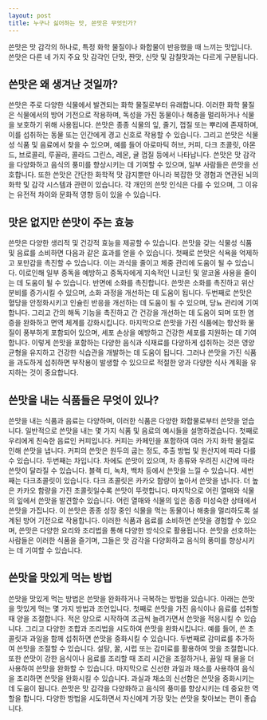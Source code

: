 ```yaml
---
layout: post
title: 누구나 싫어하는 맛, 쓴맛은 무엇인가?  
---
```


쓴맛은 맛 감각의 하나로, 특정 화학 물질이나 화합물이 반응했을 때 느끼는 맛입니다. 쓴맛은 다른 네 가지 주요 맛 감각인 단맛, 짠맛, 신맛 및 감칠맛과는 다르게 구분됩니다.


<h2>쓴맛은 왜 생겨난 것일까?</h2>
쓴맛은 주로 다양한 식물에서 발견되는 화학 물질로부터 유래합니다. 이러한 화학 물질은 식물에서의 방어 기전으로 작용하며, 독성을 가진 동물이나 해충을 멀리하거나 식물을 보호하기 위해 사용됩니다. 쓴맛은 종종 식물의 잎, 줄기, 껍질 또는 뿌리에 존재하며, 이를 섭취하는 동물 또는 인간에게 경고 신호로 작용할 수 있습니다. 그리고 쓴맛은 식물성 식품 및 음료에서 찾을 수 있으며, 예를 들어 아로마틱 허브, 커피, 다크 초콜릿, 아몬드, 브로콜리, 루꼴라, 콜라드 그린스, 레몬, 귤 껍질 등에서 나타납니다. 쓴맛은 맛 감각을 다양화하고 음식의 풍미를 향상시키는 데 기여할 수 있으며, 일부 사람들은 쓴맛을 선호합니다. 또한 쓴맛은 간단한 화학적 맛 감지뿐만 아니라 복잡한 맛 경험과 연관된 뇌의 화학 및 감각 시스템과 관련이 있습니다. 각 개인의 쓴맛 인식은 다를 수 있으며, 그 이유는 유전적 차이와 문화적 영향 등이 있을 수 있습니다.


<h2>맛은 없지만 쓴맛이 주는 효능</h2>
쓴맛은 다양한 생리적 및 건강적 효능을 제공할 수 있습니다. 쓴맛을 갖는 식물성 식품 및 음료를 소비하면 다음과 같은 효과를 얻을 수 있습니다. 첫째로 쓴맛은 식욕을 억제하고 포만감을 촉진할 수 있습니다. 이는 과식을 줄이고 체중 관리에 도움이 될 수 있습니다. 이로인해 일부 중독을 예방하고 중독자에게 지속적인 니코틴 및 알코올 사용을 줄이는 데 도움이 될 수 있습니다. 반면에 소화를 촉진합니다. 쓴맛은 소화를 촉진하고 위산 분비를 증가시킬 수 있으며, 소화 과정을 개선하는 데 도움이 됩니다. 두번째로 쓴맛은 혈당을 안정화시키고 인슐린 반응을 개선하는 데 도움이 될 수 있으며, 당뇨 관리에 기여합니다. 그리고 간의 해독 기능을 촉진하고 간 건강을 개선하는 데 도움이 되며 또한 염증을 완화하고 면역 체계를 강화시킵니다. 마지막으로 쓴맛을 가진 식품에는 항산화 물질이 풍부하게 포함되어 있으며, 세포 손상을 예방하고 건강한 세포를 지원하는 데 기여합니다. 이렇게 쓴맛을 포함하는 다양한 음식과 식재료를 다양하게 섭취하는 것은 영양 균형을 유지하고 건강한 식습관을 개발하는 데 도움이 됩니다. 그러나 쓴맛을 가진 식품을 과도하게 섭취하면 부작용이 발생할 수 있으므로 적절한 양과 다양한 식사 계획을 유지하는 것이 중요합니다.


<h2>쓴맛을 내는 식품들은 무엇이 있나?</h2>
쓴맛을 내는 식품과 음료는 다양하며, 이러한 식품은 다양한 화합물로부터 쓴맛을 얻습니다. 일반적으로 쓴맛을 내는 몇 가지 식품 및 음료의 예시들을 설명하겠습니다. 첫째로 우리에게 친숙한 음료인 커피입니다. 커피는 카페인을 포함하여 여러 가지 화학 물질로 인해 쓴맛을 냅니다. 커피의 쓴맛은 원두의 굽는 정도, 추출 방법 및 원산지에 따라 다를 수 있습니다. 두번째는 차입니다. 차에도 쓴맛이 있으며, 차 종류와 우려진 시간에 따라 쓴맛이 달라질 수 있습니다. 블랙 티, 녹차, 백차 등에서 쓴맛을 느낄 수 있습니다. 세번째는 다크초콜릿이 있습니다. 다크 초콜릿은 카카오 함량이 높아서 쓴맛을 냅니다. 더 높은 카카오 함량을 가진 초콜릿일수록 쓴맛이 뚜렷합니다. 마지막으로 어린 열매와 식물의 잎에서 쓴맛을 발견할수 있습니다. 어린 열매와 식물의 잎은 종종 미성숙한 상태에서 쓴맛을 가집니다. 이 쓴맛은 종종 성장 중인 식물을 먹는 동물이나 해충을 멀리하도록 설계된 방어 기전으로 작용합니다. 이러한 식품과 음료를 소비하면 쓴맛을 경험할 수 있으며, 쓴맛은 다양한 요리와 조리법을 통해 다양한 방식으로 활용됩니다. 쓴맛을 선호하는 사람들은 이러한 식품을 즐기며, 그들은 맛 감각을 다양화하고 음식의 풍미를 향상시키는 데 기여할 수 있습니다.


<h2>쓴맛을 맛있게 먹는 방법</h2>
쓴맛을 맛있게 먹는 방법은 쓴맛을 완화하거나 극복하는 방법을 있습니다. 아래는 쓴맛을 맛있게 먹는 몇 가지 방법과 조언입니다. 첫째로 쓴맛을 가진 음식이나 음료를 섭취할 때 양을 조절합니다. 적은 양으로 시작하여 조금씩 늘려가면서 쓴맛을 적응시킬 수 있습니다. 그리고 다양한 조합과 조리법을 시도하여 쓴맛을 완화시킵니다. 예를 들어, 쓴 초콜릿과 과일을 함께 섭취하면 쓴맛을 중화시킬 수 있습니다. 두번째로 감미료를 추가하여 쓴맛을 조절할 수 있습니다. 설탕, 꿀, 시럽 또는 감미료를 활용하여 맛을 조절합니다. 또한 쓴맛이 강한 음식이나 음료를 조리할 때 조리 시간을 조절하거나, 끓일 때 물을 더 사용하여 쓴맛을 완화할 수 있습니다. 마지막으로 신선한 과일과 채소를 사용하여 음식을 조리하면 쓴맛을 완화시킬 수 있습니다. 과실과 채소의 신선함은 쓴맛을 중화시키는 데 도움이 됩니다. 쓴맛은 맛 감각을 다양화하고 음식의 풍미를 향상시키는 데 중요한 역할을 합니다. 다양한 방법을 시도하면서 자신에게 가장 맞는 쓴맛을 찾아보는 편이 좋습니다.